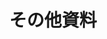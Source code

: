 ---
title: "その他資料"
permalink: "/misc/"
layout: category
taxonomy: Misc
entries_layout: grid
classes: wide
---